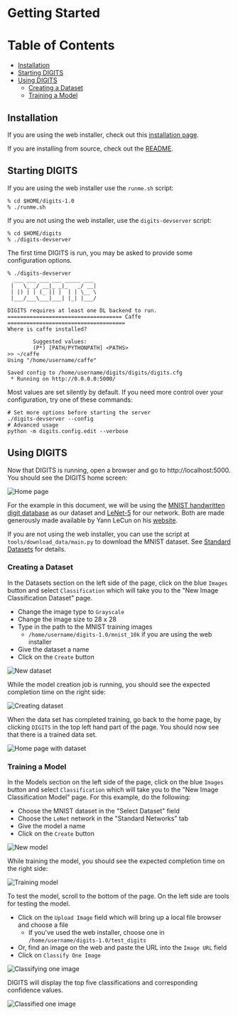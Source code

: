 # Getting Started

Table of Contents
=================
* [Installation](#installation)
* [Starting DIGITS](#starting-digits)
* [Using DIGITS](#using-digits)
    * [Creating a Dataset](#creating-a-dataset)
    * [Training a Model](#training-a-model)

## Installation

If you are using the web installer, check out this [installation page](WebInstall.md).

If you are installing from source, check out the [README](../README.md#installation).

## Starting DIGITS

If you are using the web installer use the `runme.sh` script:

    % cd $HOME/digits-1.0
    % ./runme.sh

If you are not using the web installer, use the `digits-devserver` script:

    % cd $HOME/digits
    % ./digits-devserver

The first time DIGITS is run, you may be asked to provide some configuration options.

```
% ./digits-devserver
  ___ ___ ___ ___ _____ ___
 |   \_ _/ __|_ _|_   _/ __|
 | |) | | (_ || |  | | \__ \
 |___/___\___|___| |_| |___/

DIGITS requires at least one DL backend to run.
==================================== Caffe =====================================
Where is caffe installed?

        Suggested values:
        (P*) [PATH/PYTHONPATH] <PATHS>
>> ~/caffe
Using "/home/username/caffe"

Saved config to /home/username/digits/digits/digits.cfg
 * Running on http://0.0.0.0:5000/
```

 Most values are set silently by default. If you need more control over your configuration, try one of these commands:

    # Set more options before starting the server
    ./digits-devserver --config
    # Advanced usage
    python -m digits.config.edit --verbose

## Using DIGITS

Now that DIGITS is running, open a browser and go to http://localhost:5000.  You should see the DIGITS home screen:

![Home page](images/home-page-1.jpg)

For the example in this document, we will be using the [MNIST handwritten digit database](http://yann.lecun.com/exdb/mnist) as our dataset and [LeNet-5](http://yann.lecun.com/exdb/lenet/) for our network. Both are made generously made available by Yann LeCun on his [website](http://yann.lecun.com/).

If you are not using the web installer, you can use the script at `tools/download_data/main.py` to download the MNIST dataset. See [Standard Datasets](StandardDatasets.md) for details.

### Creating a Dataset

In the Datasets section on the left side of the page, click on the blue `Images` button and select `Classification` which will take you to the "New Image Classification Dataset" page.

* Change the image type to `Grayscale`
* Change the image size to 28 x 28
* Type in the path to the MNIST training images
  * `/home/username/digits-1.0/mnist_10k` if you are using the web installer
* Give the dataset a name
* Click on the `Create` button

![New dataset](images/new-dataset.jpg)

While the model creation job is running, you should see the expected completion time on the right side:

![Creating dataset](images/creating-dataset.jpg)

When the data set has completed training, go back to the home page, by clicking `DIGITS` in the top left hand part of the page.  You should now see that there is a trained data set.

![Home page with dataset](images/home-page-2.jpg)

### Training a Model

In the Models section on the left side of the page, click on the blue `Images` button and select `Classification` which will take you to the "New Image Classification Model" page.  For this example, do the following:
* Choose the MNIST dataset in the "Select Dataset" field
* Choose the `LeNet` network in the "Standard Networks" tab
* Give the model a name
* Click on the `Create` button

![New model](images/new-model.jpg)

While training the model, you should see the expected completion time on the right side:

![Training model](images/training-model.jpg)

To test the model, scroll to the bottom of the page.  On the left side are tools for testing the model.
* Click on the `Upload Image` field which will bring up a local file browser and choose a file
  * If you've used the web installer, choose one in `/home/username/digits-1.0/test_digits`
* Or, find an image on the web and paste the URL into the `Image URL` field
* Click on `Classify One Image`

![Classifying one image](images/classifying-one-image.jpg)

DIGITS will display the top five classifications and corresponding confidence values.

![Classified one image](images/classified-one-image.jpg)

